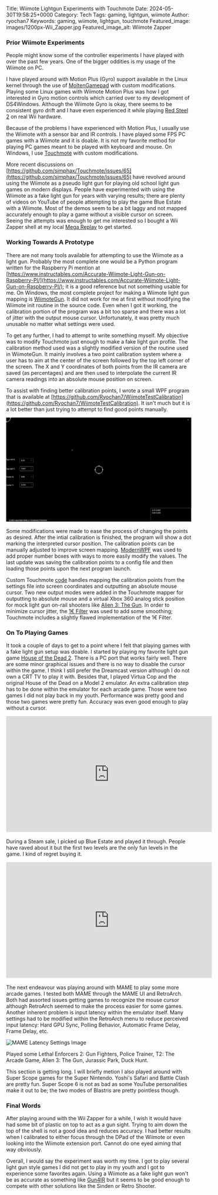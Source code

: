 Title: Wiimote Lightgun Experiments with Touchmote
Date: 2024-05-30T19:58:25+0000
Category: Tech
Tags: gaming, lightgun, wiimote
Author: ryochan7
Keywords: gaming, wiimote, lightgun, touchmote
Featured_image: images/1200px-Wii_Zapper.jpg
Featured_image_alt: Wiimote Zapper

### Prior Wiimote Experiments

People might know some of the controller experiments I have played
with over the past few years. One of the bigger oddities is my usage
of the Wiimote on PC.

I have played around with Motion Plus (Gyro)
support available in the Linux kernel through the use of
[MoltenGamepad](https://github.com/jgeumlek/MoltenGamepad) with
custom modifications. Playing some Linux games with Wiimote Motion Plus
was how I got interested in Gyro motion controls which carried over to
my development of DS4Windows. Although the Wiimote Gyro is okay, there
seems to be consistent gyro drift and I have even experienced it
while playing [Red Steel 2](https://en.wikipedia.org/wiki/Red_Steel_2)
on real Wii hardware.

Because of the problems I have experienced with Motion Plus,
I usually use the Wiimote with a sensor bar and IR controls. I have
played some FPS PC games with a Wiimote and it is doable. It is not my
favorite method for playing PC games meant to be played with
keyboard and mouse. On Windows, I use [Touchmote](https://touchmote.net/)
with custom modifications.

More recent discussions on
[https://github.com/simphax/Touchmote/issues/65](https://github.com/simphax/Touchmote/issues/65)
have revolved around using the Wiimote as a pseudo light gun for playing
old school light gun games on modern displays. People have experimented
with using the Wiimote as a fake light gun for years with varying
results; there are plenty of videos on YouTube of people attempting to
play the game Blue Estate with a Wiimote. Most of the demos seem to be
a bit laggy and not mapped accurately enough to play a game without a
visible cursor on screen. Seeing the attempts was enough to get me
interested so I bought a Wii Zapper shell at my local
[Mega Replay](https://www.discreplay.com/peoria)
to get started.

### Working Towards A Prototype

There are not many tools available for attempting to use the Wiimote
as a light gun. Probably the most complete one would be a Python
program written for the Raspberry Pi mention at
[https://www.instructables.com/Accurate-Wiimote-Light-Gun-on-Raspberry-PI/](https://www.instructables.com/Accurate-Wiimote-Light-Gun-on-Raspberry-PI/);
it is a good reference but not something usable for me. On Windows,
the most complete project for making a Wiimote light gun mapping is
[WiimoteGun](https://github.com/fabricecaruso/WiimoteGun). It did
not work for me at first without modifying the Wiimote init routine in the source
code. Even when I got it working, the calibration portion of the program
was a bit too sparse and there was a lot of jitter with the output
mouse cursor. Unfortunately, it was pretty much unusable no matter
what settings were used.

To get any further, I had to attempt to write something myself. My objective
was to modify Touchmote just enough to make
a fake light gun profile. The calibration method used was a slightly modified
version of the routine used in WiimoteGun. It mainly involves a two point
calibration system where a user has to aim at the center of the screen
followed by the top left corner of the screen. The X and Y coordinates of
both points from the IR camera are saved (as percentages) and are then used
to interpolate the current IR camera readings into an absolute mouse position on screen.

To assist with finding better calibration points, I wrote
a small WPF program that is available at
[https://github.com/Ryochan7/WiimoteTestCalibration](https://github.com/Ryochan7/WiimoteTestCalibration).
It isn't much but it is a lot better than just trying to attempt to find good
points manually.

![Wiimote Gun Calibration Tool](https://raw.githubusercontent.com/Ryochan7/WiimoteTestCalibration/master/gun_calibration_demo_20240424.png)

Some modifications were made to ease the process of changing the points as desired.
After the intial calibration is finished, the program will show a dot marking the
interpreted cursor position. The calibration points can be manually adjusted to
improve screen mapping. [ModernWPF](https://github.com/Kinnara/ModernWpf) was used
to add proper number boxes with ways to more easily modify the values.
The last update was saving the calibration points to a config file and
then loading those points upon the next program launch.

Custom Touchmote [code](https://github.com/Ryochan7/Touchmote/tree/ryochan7_lightgun)
handles mapping the calibration points from the settings
file into screen coordinates and outputting an absolute mouse cursor.
Two new output modes were added in the Touchmote mapper for outputting
to absolute mouse and a virtual Xbox 360 analog stick position for mock light gun
on-rail shooters like [Alien 3: The Gun](https://en.wikipedia.org/wiki/Alien_3:_The_Gun).
In order to minimize cursor jitter, the [1€ Filter](https://gery.casiez.net/1euro/)
was used to add some smoothing; Touchmote includes a slightly flawed
implementation of the 1€ Filter.

### On To Playing Games

It took a couple of days to get to a point where I felt that playing
games with a fake light gun setup was doable. I started by playing
my favorite light gun game [House of the Dead 2](https://en.wikipedia.org/wiki/The_House_of_the_Dead_2).
There is a PC port that works fairly well. There are some minor graphical issues
and there is no way to disable the cursor within the game. I think I still
prefer the Dreamcast version although I do not own a CRT TV to play it with.
Besides that, I played Virtua Cop and the original House of the Dead
on a Model 2 emulator. An extra calibration step has to be done within the emulator
for each arcade game. Those were two games I did not play back in my youth.
Performance was pretty good and those two games were pretty fun.
Accuracy was even good enough to play without a cursor.

<iframe width="560" height="315" src="https://www.youtube.com/embed/b3TlmmYPsho" title="YouTube video player" frameborder="0" allow="accelerometer; autoplay; clipboard-write; encrypted-media; gyroscope; picture-in-picture; web-share" referrerpolicy="strict-origin-when-cross-origin" allowfullscreen></iframe>

During a Steam sale, I picked up Blue Estate and played it through. People
have raved about it but the first two levels are the only fun levels in the game.
I kind of regret buying it.

<iframe width="560" height="315" src="https://www.youtube.com/embed/mRlVyNJm5To" title="YouTube video player" frameborder="0" allow="accelerometer; autoplay; clipboard-write; encrypted-media; gyroscope; picture-in-picture; web-share" referrerpolicy="strict-origin-when-cross-origin" allowfullscreen></iframe>

The next endeavour was playing around with MAME to play some more arcade
games. I tested both MAME through the MAME UI and RetroArch. Both had
assorted issues getting games to recognize the mouse cursor although
RetroArch seemed to make the process easier for some games. Another inherent
problem is input latency within the emulator itself. Many settings had to be modified
within the RetroArch menu to reduce perceived input latency: Hard GPU Sync,
Polling Behavior, Automatic Frame Delay, Frame Delay, etc.

![MAME Latency Settings Image]({static}/images/mame_retroarch_latency_settings.png)

Played some Lethal Enforcers 2: Gun Fighters,
Police Trainer, T2: The Arcade Game, Alien 3: The Gun, Jurassic Park,
Duck Hunt.

This section is getting long. I will briefly metion
I also played around with Super Scope games for the Super Nintendo.
Yoshi's Safari and Battle Clash are pretty fun. Super Scope 6
is not as bad as some YouTube personalities make it out to be; the two modes
of Blastris are pretty pointless though.

### Final Words

After playing around with the Wii Zapper for a while, I wish it would
have had some bit of plastic on top to act as a gun sight. Trying
to aim down the top of the shell is not a good idea and reduces
accuracy. I had better results when I calibrated to either focus
through the DPad of the Wiimote or even looking into the Wiimote
extension port. Cannot do one eyed aiming that way obviously.

Overall, I would say the experiment was worth my time. I got to play
several light gun style games I did not get to play in my youth
and I got to experience some favorites again. Using a Wiimote
as a fake light gun won't be as accurate as something like
[Gun4IR](https://www.gun4ir.com/) but it seems to be good enough to
compete with other solutions like the Sinden or Retro Shooter.
